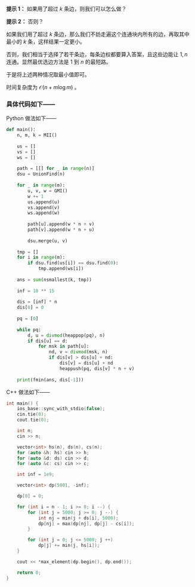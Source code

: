 **提示 1：** 如果用了超过 $k$ 条边，则我们可以怎么做？

**提示 2：** 否则？

如果我们用了超过 $k$ 条边，那么我们不妨走遍这个连通块内所有的边，再取其中最小的 $k$ 条，这样结果一定更小。

否则，我们相当于选择了若干条边，每条边权都要算入答案，且这些边能让 $1,n$ 连通。显然最优选边方法是 $1$ 到 $n$ 的最短路。

于是将上述两种情况取最小值即可。

时间复杂度为 $\mathcal{O}(n+m\log m)$ 。

### 具体代码如下——

Python 做法如下——

```Python []
def main():
    n, m, k = MII()
    
    us = []
    vs = []
    ws = []
    
    path = [[] for _ in range(n)]
    dsu = UnionFind(n)
    
    for _ in range(m):
        u, v, w = GMI()
        w += 1
        us.append(u)
        vs.append(v)
        ws.append(w)
        
        path[u].append(w * n + v)
        path[v].append(w * n + u)
        
        dsu.merge(u, v)
    
    tmp = []
    for i in range(m):
        if dsu.find(us[i]) == dsu.find(0):
            tmp.append(ws[i])
    
    ans = sum(nsmallest(k, tmp))
    
    inf = 10 ** 15
    
    dis = [inf] * n
    dis[0] = 0
    
    pq = [0]
    
    while pq:
        d, u = divmod(heappop(pq), n)
        if dis[u] == d:
            for msk in path[u]:
                nd, v = divmod(msk, n)
                if dis[v] > dis[u] + nd:
                    dis[v] = dis[u] + nd
                    heappush(pq, dis[v] * n + v)
    
    print(fmin(ans, dis[-1]))
```

C++ 做法如下——

```cpp []
int main() {
    ios_base::sync_with_stdio(false);
    cin.tie(0);
    cout.tie(0);

    int n;
    cin >> n;

    vector<int> hs(n), ds(n), cs(n);
    for (auto &h: hs) cin >> h;
    for (auto &d: ds) cin >> d;
    for (auto &c: cs) cin >> c;

    int inf = 1e9;

    vector<int> dp(5001, -inf);

    dp[0] = 0;

    for (int i = n - 1; i >= 0; i --) {
        for (int j = 5000; j >= 0; j --) {
            int nj = min(j + ds[i], 5000);
            dp[nj] = max(dp[nj], dp[j] - cs[i]);
        }

        for (int j = 0; j <= 5000; j ++)
            dp[j] += min(j, hs[i]);
    }

    cout << *max_element(dp.begin(), dp.end());

    return 0;
}
```